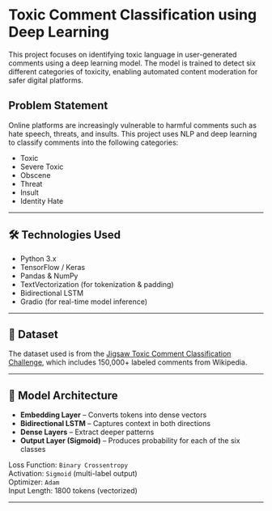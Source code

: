# Toxic Comment Classification using Deep Learning

This project focuses on identifying toxic language in user-generated comments using a deep learning model. The model is trained to detect six different categories of toxicity, enabling automated content moderation for safer digital platforms.

## Problem Statement

Online platforms are increasingly vulnerable to harmful comments such as hate speech, threats, and insults. This project uses NLP and deep learning to classify comments into the following categories:

- Toxic
- Severe Toxic
- Obscene
- Threat
- Insult
- Identity Hate

---

## 🛠️ Technologies Used

- Python 3.x  
- TensorFlow / Keras  
- Pandas & NumPy  
- TextVectorization (for tokenization & padding)  
- Bidirectional LSTM  
- Gradio (for real-time model inference)

---

## 📂 Dataset

The dataset used is from the [Jigsaw Toxic Comment Classification Challenge](https://www.kaggle.com/c/jigsaw-toxic-comment-classification-challenge), which includes 150,000+ labeled comments from Wikipedia.

---

## 🧠 Model Architecture

- **Embedding Layer** – Converts tokens into dense vectors  
- **Bidirectional LSTM** – Captures context in both directions  
- **Dense Layers** – Extract deeper patterns  
- **Output Layer (Sigmoid)** – Produces probability for each of the six classes  

Loss Function: `Binary Crossentropy`  
Activation: `Sigmoid` (multi-label output)  
Optimizer: `Adam`  
Input Length: 1800 tokens (vectorized)

---
